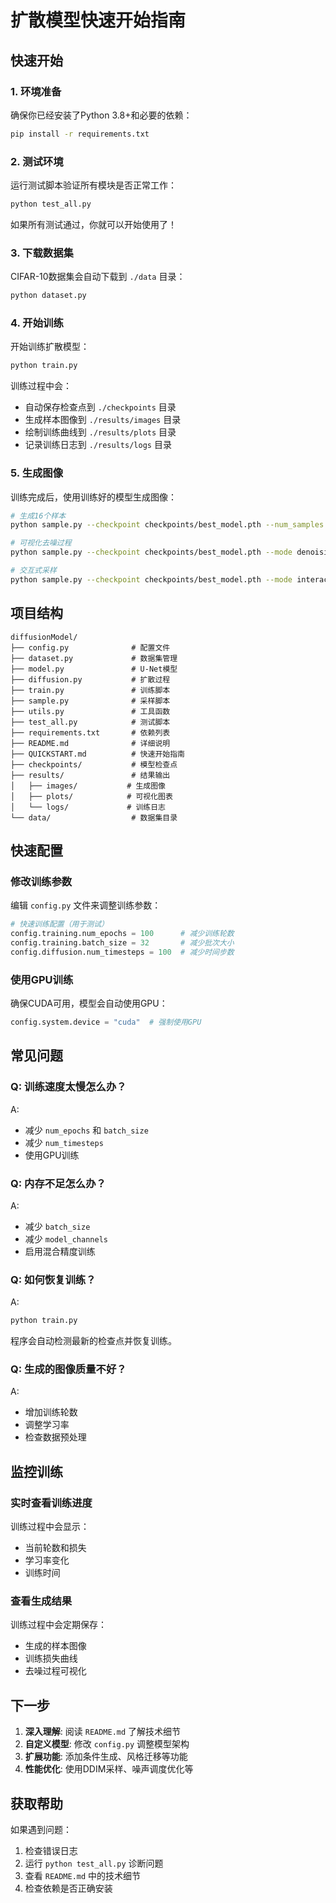 # 扩散模型快速开始指南

##  快速开始

### 1. 环境准备

确保你已经安装了Python 3.8+和必要的依赖：

```bash
pip install -r requirements.txt
```

### 2. 测试环境

运行测试脚本验证所有模块是否正常工作：

```bash
python test_all.py
```

如果所有测试通过，你就可以开始使用了！

### 3. 下载数据集

CIFAR-10数据集会自动下载到 `./data` 目录：

```bash
python dataset.py
```

### 4. 开始训练

开始训练扩散模型：

```bash
python train.py
```

训练过程中会：
- 自动保存检查点到 `./checkpoints` 目录
- 生成样本图像到 `./results/images` 目录
- 绘制训练曲线到 `./results/plots` 目录
- 记录训练日志到 `./results/logs` 目录

### 5. 生成图像

训练完成后，使用训练好的模型生成图像：

```bash
# 生成16个样本
python sample.py --checkpoint checkpoints/best_model.pth --num_samples 16

# 可视化去噪过程
python sample.py --checkpoint checkpoints/best_model.pth --mode denoising

# 交互式采样
python sample.py --checkpoint checkpoints/best_model.pth --mode interactive
```

##  项目结构

```
diffusionModel/
├── config.py              # 配置文件
├── dataset.py             # 数据集管理
├── model.py               # U-Net模型
├── diffusion.py           # 扩散过程
├── train.py               # 训练脚本
├── sample.py              # 采样脚本
├── utils.py               # 工具函数
├── test_all.py            # 测试脚本
├── requirements.txt       # 依赖列表
├── README.md              # 详细说明
├── QUICKSTART.md          # 快速开始指南
├── checkpoints/           # 模型检查点
├── results/               # 结果输出
│   ├── images/           # 生成图像
│   ├── plots/            # 可视化图表
│   └── logs/             # 训练日志
└── data/                  # 数据集目录
```

##  快速配置

### 修改训练参数

编辑 `config.py` 文件来调整训练参数：

```python
# 快速训练配置（用于测试）
config.training.num_epochs = 100      # 减少训练轮数
config.training.batch_size = 32       # 减少批次大小
config.diffusion.num_timesteps = 100  # 减少时间步数
```

### 使用GPU训练

确保CUDA可用，模型会自动使用GPU：

```python
config.system.device = "cuda"  # 强制使用GPU
```

##  常见问题

### Q: 训练速度太慢怎么办？
A: 
- 减少 `num_epochs` 和 `batch_size`
- 减少 `num_timesteps`
- 使用GPU训练

### Q: 内存不足怎么办？
A:
- 减少 `batch_size`
- 减少 `model_channels`
- 启用混合精度训练

### Q: 如何恢复训练？
A:
```bash
python train.py
```
程序会自动检测最新的检查点并恢复训练。

### Q: 生成的图像质量不好？
A:
- 增加训练轮数
- 调整学习率
- 检查数据预处理

##  监控训练

### 实时查看训练进度

训练过程中会显示：
- 当前轮数和损失
- 学习率变化
- 训练时间

### 查看生成结果

训练过程中会定期保存：
- 生成的样本图像
- 训练损失曲线
- 去噪过程可视化

##  下一步

1. **深入理解**: 阅读 `README.md` 了解技术细节
2. **自定义模型**: 修改 `config.py` 调整模型架构
3. **扩展功能**: 添加条件生成、风格迁移等功能
4. **性能优化**: 使用DDIM采样、噪声调度优化等

##  获取帮助

如果遇到问题：
1. 检查错误日志
2. 运行 `python test_all.py` 诊断问题
3. 查看 `README.md` 中的技术细节
4. 检查依赖是否正确安装
